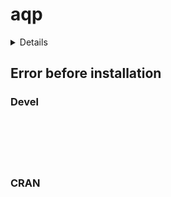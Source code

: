 # aqp

<details>

* Version: 
* GitHub: https://github.com/jolars/tactile
* Source code: NA
* Number of recursive dependencies: 0

</details>

## Error before installation

### Devel

```






```
### CRAN

```






```
